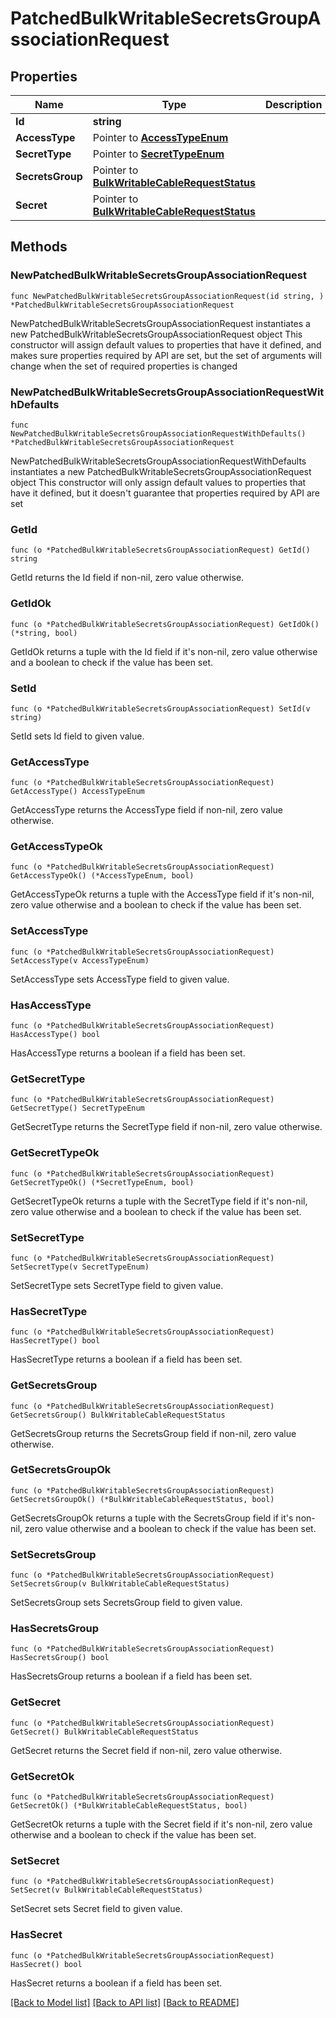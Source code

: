 # PatchedBulkWritableSecretsGroupAssociationRequest

## Properties

Name | Type | Description | Notes
------------ | ------------- | ------------- | -------------
**Id** | **string** |  | 
**AccessType** | Pointer to [**AccessTypeEnum**](AccessTypeEnum.md) |  | [optional] 
**SecretType** | Pointer to [**SecretTypeEnum**](SecretTypeEnum.md) |  | [optional] 
**SecretsGroup** | Pointer to [**BulkWritableCableRequestStatus**](BulkWritableCableRequestStatus.md) |  | [optional] 
**Secret** | Pointer to [**BulkWritableCableRequestStatus**](BulkWritableCableRequestStatus.md) |  | [optional] 

## Methods

### NewPatchedBulkWritableSecretsGroupAssociationRequest

`func NewPatchedBulkWritableSecretsGroupAssociationRequest(id string, ) *PatchedBulkWritableSecretsGroupAssociationRequest`

NewPatchedBulkWritableSecretsGroupAssociationRequest instantiates a new PatchedBulkWritableSecretsGroupAssociationRequest object
This constructor will assign default values to properties that have it defined,
and makes sure properties required by API are set, but the set of arguments
will change when the set of required properties is changed

### NewPatchedBulkWritableSecretsGroupAssociationRequestWithDefaults

`func NewPatchedBulkWritableSecretsGroupAssociationRequestWithDefaults() *PatchedBulkWritableSecretsGroupAssociationRequest`

NewPatchedBulkWritableSecretsGroupAssociationRequestWithDefaults instantiates a new PatchedBulkWritableSecretsGroupAssociationRequest object
This constructor will only assign default values to properties that have it defined,
but it doesn't guarantee that properties required by API are set

### GetId

`func (o *PatchedBulkWritableSecretsGroupAssociationRequest) GetId() string`

GetId returns the Id field if non-nil, zero value otherwise.

### GetIdOk

`func (o *PatchedBulkWritableSecretsGroupAssociationRequest) GetIdOk() (*string, bool)`

GetIdOk returns a tuple with the Id field if it's non-nil, zero value otherwise
and a boolean to check if the value has been set.

### SetId

`func (o *PatchedBulkWritableSecretsGroupAssociationRequest) SetId(v string)`

SetId sets Id field to given value.


### GetAccessType

`func (o *PatchedBulkWritableSecretsGroupAssociationRequest) GetAccessType() AccessTypeEnum`

GetAccessType returns the AccessType field if non-nil, zero value otherwise.

### GetAccessTypeOk

`func (o *PatchedBulkWritableSecretsGroupAssociationRequest) GetAccessTypeOk() (*AccessTypeEnum, bool)`

GetAccessTypeOk returns a tuple with the AccessType field if it's non-nil, zero value otherwise
and a boolean to check if the value has been set.

### SetAccessType

`func (o *PatchedBulkWritableSecretsGroupAssociationRequest) SetAccessType(v AccessTypeEnum)`

SetAccessType sets AccessType field to given value.

### HasAccessType

`func (o *PatchedBulkWritableSecretsGroupAssociationRequest) HasAccessType() bool`

HasAccessType returns a boolean if a field has been set.

### GetSecretType

`func (o *PatchedBulkWritableSecretsGroupAssociationRequest) GetSecretType() SecretTypeEnum`

GetSecretType returns the SecretType field if non-nil, zero value otherwise.

### GetSecretTypeOk

`func (o *PatchedBulkWritableSecretsGroupAssociationRequest) GetSecretTypeOk() (*SecretTypeEnum, bool)`

GetSecretTypeOk returns a tuple with the SecretType field if it's non-nil, zero value otherwise
and a boolean to check if the value has been set.

### SetSecretType

`func (o *PatchedBulkWritableSecretsGroupAssociationRequest) SetSecretType(v SecretTypeEnum)`

SetSecretType sets SecretType field to given value.

### HasSecretType

`func (o *PatchedBulkWritableSecretsGroupAssociationRequest) HasSecretType() bool`

HasSecretType returns a boolean if a field has been set.

### GetSecretsGroup

`func (o *PatchedBulkWritableSecretsGroupAssociationRequest) GetSecretsGroup() BulkWritableCableRequestStatus`

GetSecretsGroup returns the SecretsGroup field if non-nil, zero value otherwise.

### GetSecretsGroupOk

`func (o *PatchedBulkWritableSecretsGroupAssociationRequest) GetSecretsGroupOk() (*BulkWritableCableRequestStatus, bool)`

GetSecretsGroupOk returns a tuple with the SecretsGroup field if it's non-nil, zero value otherwise
and a boolean to check if the value has been set.

### SetSecretsGroup

`func (o *PatchedBulkWritableSecretsGroupAssociationRequest) SetSecretsGroup(v BulkWritableCableRequestStatus)`

SetSecretsGroup sets SecretsGroup field to given value.

### HasSecretsGroup

`func (o *PatchedBulkWritableSecretsGroupAssociationRequest) HasSecretsGroup() bool`

HasSecretsGroup returns a boolean if a field has been set.

### GetSecret

`func (o *PatchedBulkWritableSecretsGroupAssociationRequest) GetSecret() BulkWritableCableRequestStatus`

GetSecret returns the Secret field if non-nil, zero value otherwise.

### GetSecretOk

`func (o *PatchedBulkWritableSecretsGroupAssociationRequest) GetSecretOk() (*BulkWritableCableRequestStatus, bool)`

GetSecretOk returns a tuple with the Secret field if it's non-nil, zero value otherwise
and a boolean to check if the value has been set.

### SetSecret

`func (o *PatchedBulkWritableSecretsGroupAssociationRequest) SetSecret(v BulkWritableCableRequestStatus)`

SetSecret sets Secret field to given value.

### HasSecret

`func (o *PatchedBulkWritableSecretsGroupAssociationRequest) HasSecret() bool`

HasSecret returns a boolean if a field has been set.


[[Back to Model list]](../README.md#documentation-for-models) [[Back to API list]](../README.md#documentation-for-api-endpoints) [[Back to README]](../README.md)


